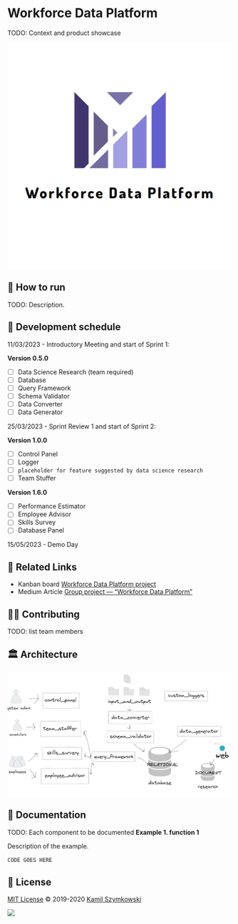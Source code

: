 
# Workforce Data Platform
TODO: Context and product showcase

![logo](https://github.com/SzymkowskiDev/workforce-data-platform/blob/master/media/logo.PNG?raw=true)

## 🚀 How to run
TODO: Description.

## 📅 Development schedule

11/03/2023 - Introductory Meeting and start of Sprint 1:

**Version 0.5.0**

- [ ] Data Science Research (team required)
- [ ] Database
- [ ] Query Framework
- [ ] Schema Validator
- [ ] Data Converter
- [ ] Data Generator

25/03/2023 - Sprint Review 1 and start of Sprint 2:

**Version 1.0.0**
- [ ] Control Panel
- [ ] Logger
- [ ] `placeholder for feature suggested by data science research`
- [ ] Team Stuffer

**Version 1.6.0**
- [ ] Performance Estimator
- [ ] Employee Advisor
- [ ] Skills Survey
- [ ] Database Panel

15/05/2023 - Demo Day

## 🔗 Related Links
* Kanban board [Workforce Data Platform project](https://github.com/users/SzymkowskiDev/projects/8/views/1)
* Medium Article [Group project — “Workforce Data Platform”](https://medium.com/hqw-program/group-project-workforce-data-platform-7781592c3626)

## 👨‍💻 Contributing
TODO: list team members

## 🏛️ Architecture
![architecture](https://github.com/SzymkowskiDev/workforce-data-platform/blob/master/media/diagram2.PNG?raw=true)

## 📖 Documentation
TODO: Each component to be documented
**Example 1. function 1**

Description of the example.
```python
CODE GOES HERE
```

## 📄 License
[MIT License](https://choosealicense.com/licenses/mit/) ©️ 2019-2020 [Kamil Szymkowski](https://github.com/SzymkowskiDev "Get in touch!")

[![](https://img.shields.io/badge/license-MIT-green?style=plastic)](https://choosealicense.com/licenses/mit/)





